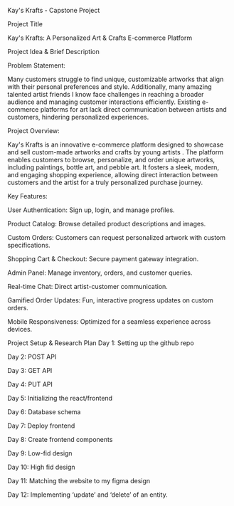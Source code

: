 Kay's Krafts - Capstone Project

Project Title

Kay's Krafts: A Personalized Art & Crafts E-commerce Platform

Project Idea & Brief Description

Problem Statement:

Many customers struggle to find unique, customizable artworks that align with their personal preferences and style. 
Additionally, many amazing talented artist friends I know  face challenges in reaching a broader audience and managing customer interactions efficiently. 
Existing e-commerce platforms for art lack direct communication between artists and customers, hindering personalized experiences.

Project Overview:

Kay's Krafts is an innovative e-commerce platform designed to showcase and sell custom-made artworks and crafts by young artists . 
The platform enables customers to browse, personalize, and order unique artworks, including paintings, bottle art, and pebble art. 
It fosters a sleek, modern, and engaging shopping experience, allowing direct interaction between customers and the artist for a truly personalized purchase journey.

Key Features:

User Authentication: Sign up, login, and manage profiles.

Product Catalog: Browse detailed product descriptions and images.

Custom Orders: Customers can request personalized artwork with custom specifications.

Shopping Cart & Checkout: Secure payment gateway integration.

Admin Panel: Manage inventory, orders, and customer queries.

Real-time Chat: Direct artist-customer communication.

Gamified Order Updates: Fun, interactive progress updates on custom orders.

Mobile Responsiveness: Optimized for a seamless experience across devices.


 Project Setup & Research Plan
Day 1: Setting up the github repo 

Day 2: POST API

Day 3: GET API

Day 4: PUT API 

Day 5: Initializing the react/frontend

Day 6:  Database schema

Day 7: Deploy frontend

Day 8: Create frontend components

Day 9: Low-fid design

Day 10: High fid design 

Day 11: Matching the website to my figma design

Day 12: Implementing ‘update’ and ‘delete’ of an entity.
